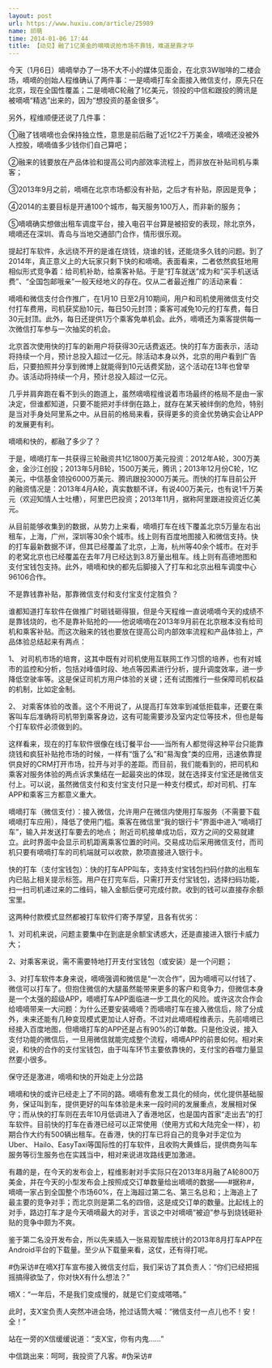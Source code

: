 ```yaml
---
layout: post
url: https://www.huxiu.com/article/25989
name: 祁萌
time: 2014-01-06 17:44
title: 【动见】融了1亿美金的嘀嘀说抢市场不靠钱，难道是靠才华
---
```

今天（1月6日）嘀嘀举办了一场不大不小的媒体见面会，在北京3W咖啡的二楼会场，嘀嘀的创始人程维确认了两件事：一是嘀嘀打车全面接入微信支付，原先只在北京，现在全国性覆盖；二是嘀嘀C轮融了1亿美元，领投的中信和跟投的腾讯是被嘀嘀“精选”出来的，因为“想投资的基金很多”。

另外，程维顺便还说了几件事：

①融了钱嘀嘀也会保持独立性，意思是前后融了近1亿2千万美金，嘀嘀还没被外人控股，嘀嘀值多少钱你们自己算吧；

②融来的钱要放在产品体验和提高公司内部效率流程上，而非放在补贴司机与乘客；

③2013年9月之前，嘀嘀在北京市场都没有补贴，之后才有补贴，原因是竞争；

④2014的主要目标是开通100个城市，每天服务100万人，而非新的服务；

⑤嘀嘀确实想做出租车调度平台，接入电召平台算是被招安的表现，除北京外，嘀嘀还在深圳、青岛与当地交通部门合作，情形很乐观。

提起打车软件，永远绕不开的是谁在烧钱，烧谁的钱，还能烧多久钱的问题。到了2014年，真正意义上的大玩家只剩下快的和嘀嘀。表面看来，二者依然疯狂地用相似形式竞争着：给司机补助，给乘客补贴。于是“打车就送”成为和“买手机送话费”、“全国包邮哦亲”一般天经地义的存在。仅从二者最近推广的活动来看：

嘀嘀和微信支付合作推广，在1月10 日至2月10期间，用户和司机使用微信支付交付打车费用，司机获奖励10元，每日50元封顶；乘客可减免10元的打车费，每日30元封顶。此外，每日还提供1万个乘客免单机会。此外，嘀嘀还为乘客提供每一次微信打车参与一次抽奖的机会。

北京首次使用快的打车的新用户将获得30元话费返还。快的打车方面表示，活动将持续一个月，预计总投入超过一亿元。除活动本身以外，北京的用户看到广告后，只要拍照并分享到微博上就能得到10元话费奖励，这个活动在13年也曾举办。该活动将持续一个月，预计总投入超过一亿元。

几乎并肩奔跑在看不到头的跑道上，虽然嘀嘀程维说着市场最终的格局不是由一家决定，但谁都知道，只要不能把对手绊倒在路上，就存在某天被绊倒的危险，特别是当对手身处阿里系之中。从目前的格局来看，获得更多的资金优势确实会让APP的发展更有利。

嘀嘀和快的，都融了多少了？

于是，嘀嘀打车一共获得三轮融资共1亿1800万美元投资：2012年A轮，300万美金，金沙江创投；2013年5月B轮，1500万美元，腾讯；2013年12月份C轮，1亿美元，中信基金领投6000万美元、腾讯跟投3000万美元。而快的打车目前公开的融资情况是：2013年4月A轮，真实数额不详，有说400万美元，也有说1千万美元（欢迎知情人士吐槽），阿里巴巴投资；2013年11月，据称阿里跟进投资近亿美元。

从目前能够收集到的数据，从势力上来看，嘀嘀打车在线下覆盖北京5万量左右出租车，上海，广州，深圳等30余个城市。线上则有百度地图接入和微信支持。快的打车最新数据不详，但其已经覆盖了北京，上海，杭州等40余个城市。在对手的老窝北京也已经覆盖在去年7月已经达到3.8万量出租车。线上则有高德地图和支付宝钱包支持。此外，嘀嘀和快的都先后脚接入了打车和北京出租车调度中心96106合作。

不是靠钱靠补贴，那靠微信支付和支付宝支付定胜负？

谁都知道打车软件在做推广时砸钱砸得狠，但是今天程维一直说嘀嘀今天的成绩不是靠钱烧的，也不是靠补贴抢的——他说嘀嘀在2013年9月前在北京根本没有给司机和乘客补贴。而这次融来的钱也要放在提高公司内部效率流程和产品体验上，产品体验总结起来有两点：

1、 对司机市场的培育，这其中既有对司机使用互联网工作习惯的培养，也有对城市的监控和分析，包括对峰值时段、地点等因素进行分析，提升调度效率，进一步降低空驶率等。这是保证司机方用户体验的关键；还有试图推行一些保障司机权益的机制，比如定金制。

2、 对乘客体验的改善。这个不用说了，从提高打车效率到减低拒载率，还要在乘客叫车后准确将司机带到乘客身边，这有可能需要涉及室内定位等技术，但也是每个打车软件必须做到的。

这样看来，现在的打车软件很像在线订餐平台——当所有人都觉得这种平台只能靠烧钱和疯狂补贴抢市场的时候，一样有“饿了么”和“易淘食”类的应用，迅速依靠提供良好的CRM打开市场，拉开与对手的差距。而目前，我们能看到的，把司机和乘客对服务体验的两点诉求集结在一起最突出的体现，就在选择支付宝还是微信支付上。可以说，虽然微信支付和支付宝支付只是一种支付模式，却对司机、打车APP和乘客三方都意义重大。

嘀嘀打车（微信支付）：接入微信，允许用户在微信内使用打车服务（不需要下载嘀嘀打车应用），降低了使用门槛。乘客在微信里“我的银行卡”界面中进入“嘀嘀打车”，输入并发送打车要去的地点； 附近司机接单成功后，双方之间的交易就建立。此时界面中会显示司机距离乘客位置的时间。交易成功后采用微信支付，而司机只要有嘀嘀打车的司机端就可以收款，款项直接进入银行卡。

快的打车（支付宝钱包）：快的打车APP叫车，支持支付宝钱包扫码付款的出租车内已贴上相关提示标签。用户在打完车后，只需打开支付宝钱包，选择扫码功能，扫一扫司机递过来的二维码，输入金额后便可完成付款。收到的钱可以直接存余额宝里。

这两种付款模式显然都被打车软件们寄予厚望，且各有优劣：

1、对司机来说，问题主要集中在到底是余额宝诱惑大，还是直接进入银行卡威力大；

2、对乘客来说，需不需要特地打开支付宝钱包（或安装）是一个问题；

3、对打车软件本身来说，嘀嘀强调和微信是“一次合作”，因为嘀嘀可以付钱了、微信可以打车了。但抱住微信的大腿虽然能带来更多的客户和竞争力，但微信本身是一个太强的超级APP，嘀嘀打车APP面临进一步工具化的风险。或许这次合作会给嘀嘀带来一大问题：为什么还要安装嘀嘀？而嘀嘀打车在接入微信后，除了分成外，未来还能有几种变现模式更加让人好奇。不过对此嘀嘀程维表示，先前嘀嘀已经接入百度地图，但嘀嘀打车的APP还是占有90%的订单数。只是他没说，接入支付功能的微信后，一旦用微信就能完成整个流程，嘀嘀APP的前景如何。相对来说，和快的合作的支付宝钱包，由于叫车环节主要依靠快的，支付宝的吞噬力量显然要小很多。

保守还是激进，嘀嘀和快的开始走上分岔路

嘀嘀和快的或许已经走上了不同的路。嘀嘀有愈发工具化的倾向，优化提供基础服务，保证叫到车，提供更好的叫车体验是未来一段时间的发展重点，发展相对保守；而从快的打车则在去年10月低调进入了香港地区，也是国内首家“走出去”的打车软件。目前快的打车在香港已经可以正常使用（使用方式和大陆完全一样），初期合作大约有500辆出租车。在香港，快的打车已将自己的竞争对手定位为Uber、 Hailo、EasyTaxi等国际性的打车软件，且收购大黄蜂后，提供商务叫车服务等衍生服务也在实践当中，相对来说进攻路线更加激进。

有趣的是，在今天的发布会上，程维影射对手实际只在2013年8月融了A轮800万美金，并在今天的小型发布会上按照成交订单数量给出嘀嘀的数据——#据称#，嘀嘀一家占到全国整个市场60%，在上海超过第二名、第三名总和；上海追上了最主要的竞争对手；而北京则是第二名的四倍，这是成交订单的数量。比起线上的对手，路边打车才是今天嘀嘀最大的对手，言谈之中对嘀嘀“被迫”参与到烧钱砸补贴的竞争中颇为不爽。

鉴于第二名没开发布会，所以先来插入一张易观智库统计的2013年8月打车APP在Android平台的下载量。至少从下载量来看，这仗，还有得打呢。

#伪采访#在嘀X打车宣布接入微信支付后，我们采访了其负责人：“你们已经把摇摇搞得欲坠了，你对快X有什么想法？”

嘀X：“一年后，不是我们变成慢的，就是它们变成嗒嗒。”

此时，支X宝负责人突然冲进会场，抢过话筒大喊：“微信支付一点儿也不！安！全！”

站在一旁的X信缓缓说道：“支X宝，你有内鬼……”

中信跳出来：呵呵，我投资了凡客。#伪采访#

